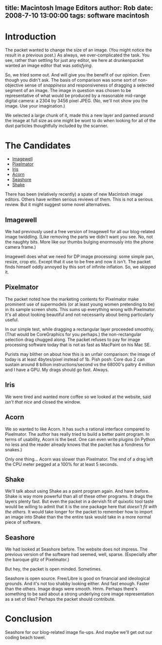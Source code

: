 title: Macintosh Image Editors
author: Rob
date: 2008-7-10 13:00:00
tags: software macintosh
---

Introduction
=========
The packet wanted to change the size of an image.  (You might notice
the result in a previous post.)  As always, we over-complicated the
task.  You see, rather than settling for just any editor, we here
at drunkenpacket wanted an image editor that was *satisfying*.

So, we tried some out.  And will give you the benefit of our opinion.
Even though you didn't ask.  The basis of comparison was some sort
of non-objective sense of *snappiness* and responsiveness of dragging
a selected segment of an image.  The image in question was chosen
to be representative of what would be produced by a reasonable mid-range
digital camera: a 2304 by 3456 pixel JPEG.  (No, we'll not show you
the image.  Use your imagination.)

We selected a large chunk of it, made this a new layer and panned
around the image at full size as one might be wont to do when looking
for all of the dust particles thoughtfully included by the scanner.

The Candidates
============

*    [Imagewell][iw]
*    [Pixelmator][pm]
*    [Iris][iris]
*    [Acorn][acorn]
*    [Seashore][sea]
*    [Shake][shake]


There has been (relatively recently) a spate of new Macintosh image
editors.  Others have written serious reviews of them.  This is not
a serious review.  But it might suggest some novel alternatives.

Imagewell
--------
We had previously used a free version of Imagewell for all our
blog-related image twiddling. (Like removing the parts we didn't
want you see.  No, not the naughty bits. More like our thumbs bulging
enormously into the phone camera frame.)

Imagewell does what we need for DP image processing: some simple
pan, resize, crop etc. Except that it use to be free and now it
isn't.  The packet finds himself oddly annoyed by this sort of
infinite inflation. So, we skipped it.

Pixelmator
--------
The packet noted how the marketing contents for Pixelmator make
prominent use of supermodels (or at least young women pretending
to be) in its sample screen shots.  This sums up everything wrong
with Pixelmator.  It's all about looking beautiful and not necessarily
about being particularly useful.

In our simple test, while dragging a rectangular layer proceeded
smoothly,  (That would be CoreGraphics for you perhaps.) the non-rectangular selection
drag chugged along.  The packet refuses to pay for image processing
software today that is not as fast as MacPaint on his Mac SE.

Purists may blither on about how this is an unfair comparison: the
image of today is at least 4bytes/pixel instead of 1b.   Pish posh:
Core duo 2 can sustain around 8 billion instructions/second vs the
68000's paltry 4 million and I have a GPU.  My drags should go fast.  Always.

Iris
---
We were tired and wanted more coffee so we looked at the website,
said *isn't that nice* and closed the window.

Acorn
----
We so wanted to like Acorn. It has such a rational interface compared
to Pixelmator.  The author has really tried to build a better paint
program.  In terms of usability, Acorn is the best.  One can even
write plugins (in Python no less and the reader already knows that
the packet has a fondness for snakes.)

Only one thing... Acorn was slower than Pixelmator.  The end of a
drag left the CPU meter pegged at a 100% for at least 5 seconds.

Shake
----
We'll talk about using Shake as a paint program again. And have
before.  Shake is way more powerful than all of these other programs.
It drags the layers plenty fast.  But even the packet in a dervish
fit of quixotic tool taste would be willing to admit that it is the
one package here that *doesn't fit with the others.*  It would take
longer for the packet to remember how to import an image into Shake
than the the entire task would take in a more normal piece of
software.

Seashore
------
We had looked at Seashore before. The website does not impress.
The previous version of the software had seemed, well, sparse.
(Especially after the baroque glitz of Pixelmator.)

But hey, the packet is open minded. Sometimes.

Seashore is open source.  Free/Libre is good on financial and
ideological grounds.  And it's not too shabby looking either.  And
fast enough. Faster than the others.  Image drags were smooth.  Hmm.
Perhaps there's something to be said about a strong underlying core
image representation as a set of tiles?  Perhaps the packet should
contribute.

Conclusion
=========
Seashore for our blog-related image fix-ups.  And maybe we'll get out 
our coding beach towel.  


[iw]:    http://xtralean.com/IWOverview.html
[pm]:    http://www.pixelmator.com/
[iris]:     http://nolobe.com/iris/
[acorn]:   http://flyingmeat.com/acorn/
[sea]:      http://seashore.sourceforge.net/feature.php
[shake]:  http://www.apple.com/shake/
